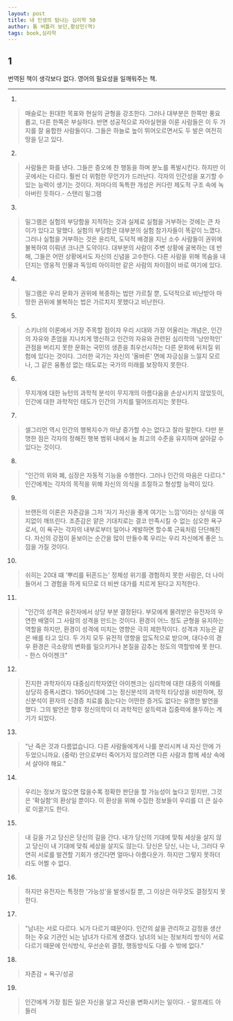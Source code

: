 ```yaml
---
layout: post
title: 내 인생의 탐나는 심리학 50
author: 톰 버틀러 보던,황상민(역)
tags: book,심리학
---
```

## 1
번역된 책이 생각보다 없다. 영어의 필요성을 일깨워주는 책.

----

1. 
> 매슬로는 원대한 목표와 현실의 균형을 강조한다. 그러나 대부분은 한쪽만 풍요롭고, 다른 한쪽은 부실하다. 반면 성공적으로 자아실현을 이룬 사람들은 이 두 가지를 잘 융합한 사람들이다. 그들은 하늘로 높이 뛰어오르면서도 두 발은 여전히 땅을 딛고 있다.

2. 
> 사람들은 화를 낸다. 그들은 증오에 찬 행동을 하며 분노를 폭발시킨다. 하지만 이곳에서는 다르다. 훨씬 더 위험한 무언가가 드러난다. 각자의 인간성을 포기할 수 있는 능력이 생기는 것이다. 저마다의 독특한 개성은 커다란 제도적 구조 속에 녹아버린 듯하다.- 스탠리 밀그램

3. 
> 밀그램은 실험의 부당함을 지적하는 것과 실제로 실험을 거부하는 것에는 큰 차이가 있다고 말했다. 실험의 부당함은 대부분의 실험 참가자들이 똑같이 느꼈다. 그러나 실험을 거부하는 것은 윤리적, 도덕적 배경을 지닌 소수 사람들이 권위에 불복하여 이뤄낸 크나큰 도약이다. 대부분의 사람이 주변 상황에 굴복하는 데 반해, 그들은 어떤 상황에서도 자신의 신념을 고수한다. 다른 사람을 위해 목숨을 내던지는 영웅적 인물과 독잉릐 아이히만 같은 사람의 차이점이 바로 여기에 있다.

4. 
> 밀그램은 우리 문화가 권위에 복종하는 법만 가르칠 뿐, 도덕적으로 비난받아 마땅한 권위에 불복하는 법은 가르치지 못했다고 비난한다. 

5. 
> 스키너의 이론에서 가장 주목할 점이자 우리 시대와 가장 어울리는 개념은, 인간의 자유와 존엄을 지나치게 맹신하고 인간의 자유와 관련된 심리학의 '낭만적인' 관점을 버리지 못한 문화는 국민의 생존을 최우선시하는 다른 문화에 뒤처질 위험에 있다는 것이다. 그러한 국가는 자신의 '올바른' 면에 자긍심을 느낄지 모르나, 그 같은 융통성 없는 태도로는 국가의 미래를 보장하지 못한다.

6. 
> 무지개에 대한 뉴턴의 과학적 분석이 무지개의 아름다움을 손상시키지 않았듯이, 인간에 대한 과학적인 태도가 인간의 가치를 떨어뜨리지는 못한다.  

7. 
> 셀그리먼 역시 인간의 행복지수가 마냥 증가할 수는 없다고 잘라 말한다. 다만 분명한 점은 각자의 정해진 행복 범위 내에서 늘 최고의 수준을 유지하며 살아갈 수 있다는 것이다.

8. 
> "인간의 위와 폐, 심장은 자동적 기능을 수행한다. 그러나 인간의 마음은 다르다." 인간에게는 각자의 목적을 위해 자신의 의식을 조절하고 형성할 능력이 있다.

9. 
> 브랜든의 이론은 자존감을 그저 '자기 자신을 좋게 여기는 느낌'이라는 상식을 여지없이 깨뜨린다. 조존감은 얕은 기대치로는 결코 만족시킬 수 없는 심오한 욕구로서, 이 욕구는 각자의 내부로부터 일어나 계발하면 할수록 근육처럼 단단해진다. 자신의 강점이 돋보이는 순간을 많이 만들수록 우리는 우리 자신에게 좋은 느낌을 가질 것이다.

10. 
> 쉬히는 20대 떄 '뿌리를 뒤흔드는' 정체성 위기를 경험하지 못한 사람은, 더 나이 들어서 그 경험을 하게 되므로 더 비싼 대가를 치르게 된다고 지적한다.

11. 
> "인간의 성격은 유전자에서 상당 부분 결정된다. 부모에게 물려받은 유전자의 우연한 배열이 그 사람의 성격을 만드는 것이다. 환경이 어느 정도 균형을 유지하는 역할을 하지만, 환경이 성격에 미치는 영향은 극히 제한적이다. 성격과 지능은 같은 배를 타고 있다. 두 가지 모두 유전적 영향을 압도적으로 받으며, 대다수의 경우 환경은 극소량의 변화를 일으키거나 본질을 감추는 정도의 역할밖에 못 한다. - 한스 아이젠크"

12. 
> 진지한 과학자이자 대중심리학자였던 아이젠크는 심리학에 대한 대중의 이해를 상당히 증폭시켰다. 1950년대에 그는 정신분석의 과학적 타당성을 비판하며, 정신분석이 환자의 신경증 치료를 돕는다는 어떤한 증거도 없다는 유명한 발언을 했다. 그의 발언은 향후 정신의학이 더 과학적인 설득력과 집중력에 몰두하는 계기가 되었다.

13. 
> "난 죽은 것과 다름없습니다. 다른 사람들에게서 나를 분리시켜 내 자신 안에 가두었으니까요. (중략) 안으로부터 죽어가지 않으려면 다른 사람과 함께 세상 속에서 살아야 해요."

14. 
> 우리는 정보가 많으면 많을수록 정확한 판단을 할 가능성이 높다고 믿지만, 그것은 '확실함'의 환상일 뿐이다. 이 환상을 위해 수집한 정보들이 우리를 더 큰 실수로 이끌기도 한다. 

15. 
> 내 길을 가고 당신은 당신의 길을 간다. 내가 당신의 기대에 맞춰 세상을 살지 않고 당신이 내 기대에 맞춰 세상을 살지도 않는다. 당신은 당신, 나는 나, 그러다 우연히 서로를 발견할 기회가 생긴다면 얼마나 아름다운가. 하지만 그렇지 못하더라도 어쩔 수 없다.

16. 
> 하지만 유전자는 특정한 '가능성'을 발생시킬 뿐, 그 이상은 아무것도 결정짓지 못한다. 

17. 
> "남녀는 서로 다르다. 뇌가 다르기 떄문이다. 인간의 삶을 관리하고 감정을 생산하는 주요 기관인 뇌는 남녀가 다르게 생겼다. 남녀의 뇌는 정보처리 방식이 서로 다르기 때문에 인식방식, 우선순위 결정, 행동방식도 다를 수 밖에 없다."

18. 
> 자존감 = 욕구/성공 

19. 
> 인간에게 가장 힘든 일은 자신을 알고 자신을 변화시키는 일이다. - 알프레드 아들러
